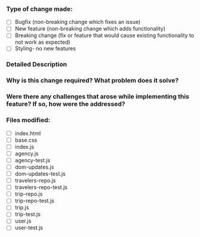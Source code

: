 ### Type of change made:
- [ ] Bugfix (non-breaking change which fixes an issue)
- [ ] New feature (non-breaking change which adds functionality)
- [ ] Breaking change (fix or feature that would cause existing functionality to not work as expected)
- [ ] Styling- no new features

### Detailed Description

### Why is this change required? What problem does it solve?

### Were there any challenges that arose while implementing this feature? If so, how were the addressed?

### Files modified:
- [ ] index.html
- [ ] base.css
- [ ] index.js
- [ ] agency.js
- [ ] agency-test.js
- [ ] dom-updates.js
- [ ] dom-updates-test.js
- [ ] travelers-repo.js
- [ ] travelers-repo-test.js
- [ ] trip-repo.js
- [ ] trip-repo-test.js
- [ ] trip.js
- [ ] trip-test.js
- [ ] user.js
- [ ] user-test.js
